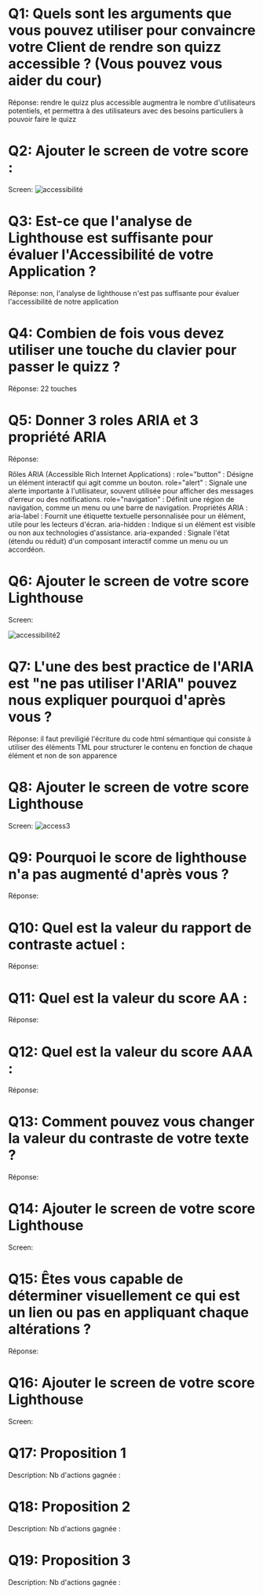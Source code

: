 # Q1: Quels sont les arguments que vous pouvez utiliser pour convaincre votre Client de rendre son quizz accessible ? (Vous pouvez vous aider du cour)
Réponse: 
rendre le quizz plus accessible augmentra le nombre d'utilisateurs potentiels, et permettra à des utilisateurs avec des besoins particuliers à pouvoir faire le quizz 

# Q2: Ajouter le screen de votre score :
Screen:
![accessibilité](image.png)

# Q3: Est-ce que l'analyse de Lighthouse est suffisante pour évaluer l'Accessibilité de votre Application ?
Réponse: non, l'analyse de lighthouse n'est pas suffisante pour évaluer l'accessibilité de notre application

# Q4: Combien de fois vous devez utiliser une touche du clavier pour passer le quizz ?
Réponse: 22 touches

# Q5: Donner 3 roles ARIA et 3 propriété ARIA
Réponse:

Rôles ARIA (Accessible Rich Internet Applications) :
role="button" : Désigne un élément interactif qui agit comme un bouton.
role="alert" : Signale une alerte importante à l'utilisateur, souvent utilisée pour afficher des messages d'erreur ou des notifications.
role="navigation" : Définit une région de navigation, comme un menu ou une barre de navigation.
Propriétés ARIA :
aria-label : Fournit une étiquette textuelle personnalisée pour un élément, utile pour les lecteurs d'écran.
aria-hidden : Indique si un élément est visible ou non aux technologies d'assistance.
aria-expanded : Signale l'état (étendu ou réduit) d'un composant interactif comme un menu ou un accordéon.

# Q6: Ajouter le screen de votre score Lighthouse
Screen:

![accessibilité2](image-1.png)

# Q7: L'une des best practice de l'ARIA est "ne pas utiliser l'ARIA" pouvez nous expliquer pourquoi d'après vous ?
Réponse: il faut previligié l'écriture du code html sémantique qui consiste à utiliser des éléments TML pour structurer le contenu en fonction de chaque élément et non de son apparence

# Q8: Ajouter le screen de votre score Lighthouse
Screen:
![access3](image-2.png)

# Q9: Pourquoi le score de lighthouse n'a pas augmenté d'après vous ?
Réponse:

# Q10: Quel est la valeur du rapport de contraste actuel :
Réponse:

# Q11: Quel est la valeur du score AA :
Réponse:

# Q12: Quel est la valeur du score AAA :
Réponse:

# Q13: Comment pouvez vous changer la valeur du contraste de votre texte ?
Réponse:

# Q14: Ajouter le screen de votre score Lighthouse
Screen:

# Q15: Êtes vous capable de déterminer visuellement ce qui est un lien ou pas en appliquant chaque altérations ?
Réponse:

# Q16: Ajouter le screen de votre score Lighthouse
Screen:

# Q17:  Proposition 1
Description:
Nb d'actions gagnée : 

# Q18:  Proposition 2
Description:
Nb d'actions gagnée : 

# Q19:  Proposition 3
Description:
Nb d'actions gagnée : 

